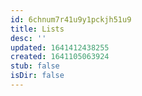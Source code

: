 ```yaml
---
id: 6chnum7r41u9y1pckjh51u9
title: Lists
desc: ''
updated: 1641412438255
created: 1641105063924
stub: false
isDir: false
---
```



